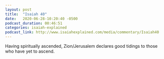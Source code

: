 ```yaml
---
layout: post
title:  "Isaiah 40"
date:   2020-06-28-10:20:40 -0500
podcast_duration: 00:46:51
categories: isaiah-explained
podcast_link: http://www.isaiahexplained.com/media/commentary/Isaiah40.mp3
---
```

Having spiritually ascended, Zion/Jerusalem declares good tidings to those who have yet to ascend.
